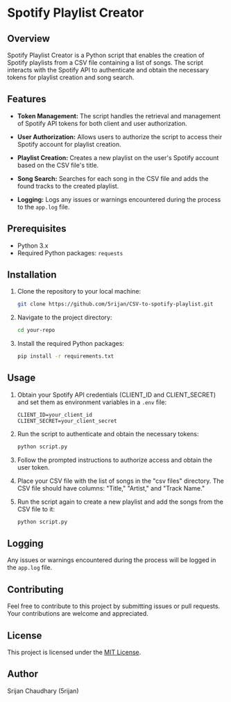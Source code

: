 # Spotify Playlist Creator

## Overview

Spotify Playlist Creator is a Python script that enables the creation of Spotify playlists from a CSV file containing a list of songs. The script interacts with the Spotify API to authenticate and obtain the necessary tokens for playlist creation and song search.

## Features

- **Token Management:** The script handles the retrieval and management of Spotify API tokens for both client and user authorization.
  
- **User Authorization:** Allows users to authorize the script to access their Spotify account for playlist creation.

- **Playlist Creation:** Creates a new playlist on the user's Spotify account based on the CSV file's title.

- **Song Search:** Searches for each song in the CSV file and adds the found tracks to the created playlist.

- **Logging:** Logs any issues or warnings encountered during the process to the `app.log` file.

## Prerequisites

- Python 3.x
- Required Python packages: `requests`

## Installation

1. Clone the repository to your local machine:

    ```bash
    git clone https://github.com/5rijan/CSV-to-spotify-playlist.git
    ```

2. Navigate to the project directory:

    ```bash
    cd your-repo
    ```

3. Install the required Python packages:

    ```bash
    pip install -r requirements.txt
    ```

## Usage

1. Obtain your Spotify API credentials (CLIENT_ID and CLIENT_SECRET) and set them as environment variables in a `.env` file:

    ```env
    CLIENT_ID=your_client_id
    CLIENT_SECRET=your_client_secret
    ```

2. Run the script to authenticate and obtain the necessary tokens:

    ```bash
    python script.py
    ```

3. Follow the prompted instructions to authorize access and obtain the user token.

4. Place your CSV file with the list of songs in the "csv files" directory. The CSV file should have columns: "Title," "Artist," and "Track Name."

5. Run the script again to create a new playlist and add the songs from the CSV file to it:

    ```bash
    python script.py
    ```

## Logging

Any issues or warnings encountered during the process will be logged in the `app.log` file.

## Contributing

Feel free to contribute to this project by submitting issues or pull requests. Your contributions are welcome and appreciated.

## License

This project is licensed under the [MIT License](LICENSE).

## Author

Srijan Chaudhary (5rijan)
